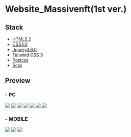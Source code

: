 # Website_Massivenft(1st ver.)

## Stack

-   [HTML5.2](https://html.spec.whatwg.org/)
-   [CSS3.0](https://www.w3.org/TR/CSS/)
-   [Jquery3.6.0](https://jquery.com/)
-   [Tailwind CSS 3](https://tailwindcss.com/)
-   [Postcss](https://postcss.org/)
-   [Scss](https://sass-lang.com/)

## Preview

### - PC
<img src="https://github.com/hwang1588/repo_img_src/blob/main/_korfin_masiveNFT_1st_ve/pc1.png">
<img src="https://github.com/hwang1588/repo_img_src/blob/main/_korfin_masiveNFT_1st_ve/pc2.png">
<img src="https://github.com/hwang1588/repo_img_src/blob/main/_korfin_masiveNFT_1st_ve/pc3.png">
<img src="https://github.com/hwang1588/repo_img_src/blob/main/_korfin_masiveNFT_1st_ve/pc4.png">
<img src="https://github.com/hwang1588/repo_img_src/blob/main/_korfin_masiveNFT_1st_ve/pc5.png">
<img src="https://github.com/hwang1588/repo_img_src/blob/main/_korfin_masiveNFT_1st_ve/pc6.png">
<img src="https://github.com/hwang1588/repo_img_src/blob/main/_korfin_masiveNFT_1st_ve/pc7.png">


### - MOBILE
<img src="https://github.com/hwang1588/repo_img_src/blob/main/_korfin_masiveNFT_1st_ve/mobile1.png">
<img src="https://github.com/hwang1588/repo_img_src/blob/main/_korfin_masiveNFT_1st_ve/mobile2.png">
<img src="https://github.com/hwang1588/repo_img_src/blob/main/_korfin_masiveNFT_1st_ve/mobile3.png">
